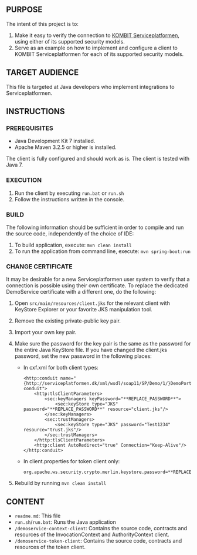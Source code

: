 ## PURPOSE

The intent of this project is to:
1. Make it easy to verify the connection to [KOMBIT Serviceplatformen](https://www.serviceplatformen.dk), using either of its supported security models.
2. Serve as an example on how to implement and configure a client to KOMBIT Serviceplatformen for each of its supported
   security models.

## TARGET AUDIENCE

This file is targeted at Java developers who implement integrations to Serviceplatformen.

## INSTRUCTIONS

### PREREQUISITES

 * Java Development Kit 7 installed.
 * Apache Maven 3.2.5 or higher is installed.
 
The client is fully configured and should work as is. The client is tested with Java 7.

### EXECUTION

1. Run the client by executing `run.bat` or `run.sh`
2. Follow the instructions written in the console.

### BUILD

The following information should be sufficient in order to compile and run the source code, independently of the choice of IDE:

1. To build application, execute: `mvn clean install`
2. To run the application from command line, execute: `mvn spring-boot:run`

### CHANGE CERTIFICATE

It may be desirable for a new Serviceplatformen user system to verify that a connection is possible using their own certificate.
To replace the dedicated DemoService certificate with a different one, do the following:

1. Open `src/main/resources/client.jks` for the relevant client with KeyStore Explorer or your favorite JKS manipulation tool.
2. Remove the existing private-public key pair.
3. Import your own key pair.
4. Make sure the password for the key pair is the same as the password for the entire Java KeyStore file.
   If you have changed the client.jks password, set the new password in the following places:
    * In cxf.xml for both client types: 
        ```
        <http:conduit name="{http://serviceplatformen.dk/xml/wsdl/soap11/SP/Demo/1/}DemoPort.http-conduit">
            <http:tlsClientParameters>
                <sec:keyManagers keyPassword="**REPLACE_PASSWORD**">
                    <sec:keyStore type="JKS" password="**REPLACE_PASSWORD**" resource="client.jks"/>
                </sec:keyManagers>
                <sec:trustManagers>
                    <sec:keyStore type="JKS" password="Test1234" resource="trust.jks"/>
                </sec:trustManagers>
            </http:tlsClientParameters>
            <http:client AutoRedirect="true" Connection="Keep-Alive"/>
        </http:conduit>
        ```
    * In client.properties for token client only:
        ```
        org.apache.ws.security.crypto.merlin.keystore.password=**REPLACE_PASSWORD**
        ```    

6. Rebuild by running `mvn clean install`

## CONTENT
* `readme.md`: This file
* `run.sh`/`run.bat`: Runs the Java application
* `/demoservice-context-client`: Contains the source code, contracts and resources of the InvocationContext and AuthorityContext client.
* `/demoservice-token-client`: Contains the source code, contracts and resources of the token client.